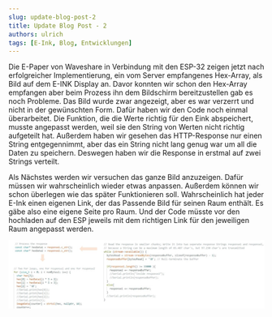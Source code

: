 ```yaml
---
slug: update-blog-post-2
title: Update Blog Post - 2
authors: ulrich
tags: [E-Ink, Blog, Entwicklungen]
---
```


Die E-Paper von Waveshare in Verbindung mit den ESP-32 zeigen jetzt nach erfolgreicher Implementierung, ein vom Server empfangenes Hex-Array, als Bild auf dem E-INK Display an. Davor konnten wir schon den Hex-Array empfangen aber beim Prozess ihn dem Bildschirm bereitzustellen gab es noch Probleme. Das Bild wurde zwar angezeigt, aber es war verzerrt und nicht in der gewünschten Form. Dafür haben wir den Code noch einmal überarbeitet. Die Funktion, die die Werte richtig für den Eink abspeichert, musste angepasst werden, weil sie den String von Werten nicht richtig aufgeteilt hat. Außerdem haben wir gesehen das HTTP-Response nur einen String entgegennimmt, aber das ein String nicht lang genug war um all die Daten zu speichern. Deswegen haben wir die Response in erstmal auf zwei Strings verteilt.

Als Nächstes werden wir versuchen das ganze Bild anzuzeigen. Dafür müssen wir wahrscheinlich wieder etwas anpassen. Außerdem können wir schon überlegen wie das später Funktionieren soll. Wahrscheinlich hat jeder E-Ink einen eigenen Link, der das Passende Bild für seinen Raum enthält. Es gäbe also eine eigene Seite pro Raum. Und der Code müsste vor den hochladen auf den ESP jeweils mit dem richtigen Link für den jeweiligen Raum angepasst werden. 

![Bild1](./Stringhandling.jpg)
